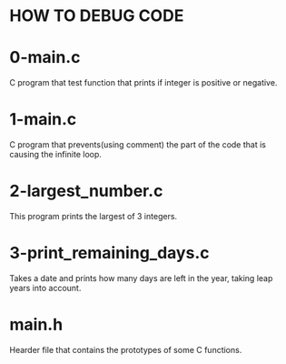 #	 HOW TO DEBUG CODE

# 0-main.c
  C program that test function that prints if integer is positive or negative.

# 1-main.c
  C program that prevents(using comment) the part of the code that is causing the infinite loop.

# 2-largest_number.c
  This program prints the largest of 3 integers.

# 3-print_remaining_days.c
  Takes a date and prints how many days are left in the year, taking
  leap years into account.

# main.h
  Hearder file that contains the prototypes of some C functions.
